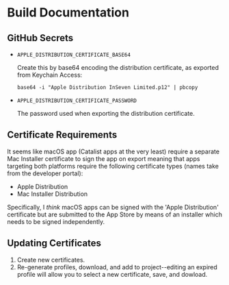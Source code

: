 # Build Documentation

## GitHub Secrets

- `APPLE_DISTRIBUTION_CERTIFICATE_BASE64`

  Create this by base64 encoding the distribution certificate, as exported from Keychain Access:

  ```
  base64 -i "Apple Distribution InSeven Limited.p12" | pbcopy
  ```
  
- `APPLE_DISTRIBUTION_CERTIFICATE_PASSWORD`

  The password used when exporting the distribution certificate.

## Certificate Requirements

It seems like macOS app (Catalist apps at the very least) require a separate Mac Installer certificate to sign the app on export meaning that apps targeting both platforms require the following certificate types (names take from the developer portal):

- Apple Distribution
- Mac Installer Distribution

Specifically, I _think_ macOS apps can be signed with the 'Apple Distribution' certificate but are submitted to the App Store by means of an installer which needs to be signed independently.

## Updating Certificates

1. Create new certificates.
2. Re-generate profiles, download, and add to project--editing an expired profile will allow you to select a new certificate, save, and dowload.
